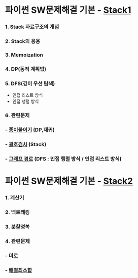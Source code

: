 # 파이썬 SW문제해결 기본 - [Stack1](https://swexpertacademy.com/main/learn/course/subjectDetail.do?courseId=AVuPDN86AAXw5UW6&subjectId=AWOVHzyqqe8DFAWg)

### 1. Stack 자료구조의 개념
### 2. Stack의 응용
### 3. Memoization
### 4. DP(동적 계획법)
### 5. DFS(깊이 우선 탐색)
- 인접 리스트 방식
- 인접 행렬 방식
### 6. 관련문제
### - [종이붙이기](https://github.com/dudns1234/Algorithm/blob/master/swea/4869_%EC%A2%85%EC%9D%B4%EB%B6%99%EC%9D%B4%EA%B8%B0/sol.py) (DP,재귀)
### -  [괄호검사](https://github.com/dudns1234/Algorithm/blob/master/swea/4866_%EA%B4%84%ED%98%B8%EA%B2%80%EC%82%AC/sol.py) (Stack)
### -  [그래프 경로](https://github.com/dudns1234/Algorithm/blob/master/swea/4871_%EA%B7%B8%EB%9E%98%ED%94%84%EA%B2%BD%EB%A1%9C/sol.py) (DFS : 인접 행렬 방식 / 인접 리스트 방식)

 

# 파이썬 SW문제해결 기본 - [Stack2](https://swexpertacademy.com/main/learn/course/subjectDetail.do?courseId=AVuPDN86AAXw5UW6&subjectId=AWOVIc7KqfQDFAWg)

### 1. 계산기
### 2. 백트래킹
### 3. 분할정복
### 4. 관련문제
### - [미로](https://github.com/dudns1234/Algorithm/blob/master/swea/4875_%EB%AF%B8%EB%A1%9C/sol.py)
### -  [배열최소합](https://github.com/dudns1234/Algorithm/blob/master/swea/4881_%EB%B0%B0%EC%97%B4%EC%B5%9C%EC%86%8C%ED%95%A9/sol.py)
